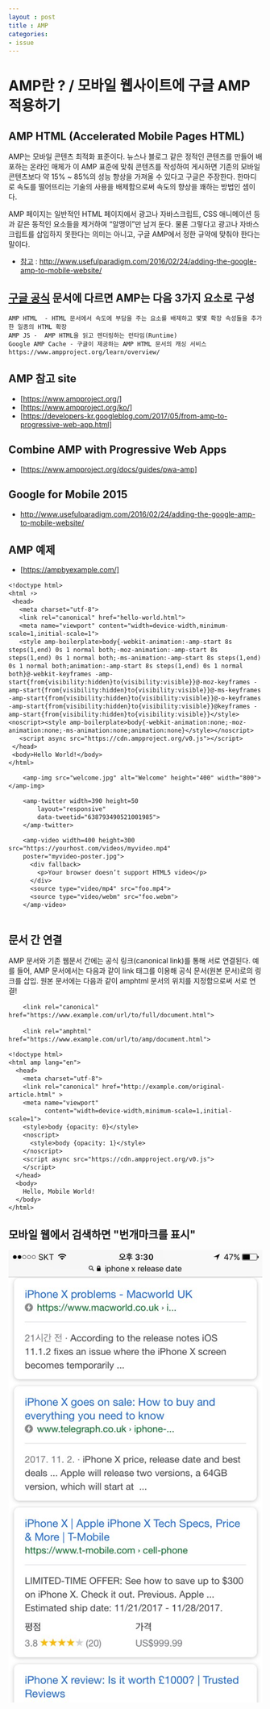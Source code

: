 ```yaml
---
layout : post
title : AMP 
categories: 
- issue
---
```



# AMP란 ? / 모바일 웹사이트에 구글 AMP 적용하기

## AMP HTML (Accelerated Mobile Pages HTML) 

AMP는 모바일 콘텐츠 최적화 표준이다. 뉴스나 블로그 같은 정적인 콘텐츠를 만들어 배포하는 온라인 매체가 이 AMP 표준에 맞춰 콘텐츠를 작성하여 게시하면 기존의 모바일 콘텐츠보다 약 15% ~ 85%의 성능 향상을 가져올 수 있다고 구글은 주장한다. 
한마디로 속도를 떨어뜨리는 기술의 사용을 배제함으로써 속도의 향상을 꽤하는 방법인 셈이다.

AMP 페이지는 일반적인 HTML 페이지에서 광고나 자바스크립트, CSS 애니메이션 등과 같은 동적인 요소들을 제거하여 “알맹이”만 남겨 둔다. 
물론 그렇다고 광고나 자바스크립트를 삽입하지 못한다는 의미는 아니고, 구글 AMP에서 정한 규약에 맞춰야 한다는 말이다. 

[2]:http://www.usefulparadigm.com/2016/02/24/adding-the-google-amp-to-mobile-website/

- [참고][2] : http://www.usefulparadigm.com/2016/02/24/adding-the-google-amp-to-mobile-website/

[1]: https://www.ampproject.org/

## [구글 공식][1] 문서에 다르면 AMP는 다음 3가지 요소로 구성

    AMP HTML  - HTML 문서에서 속도에 부담을 주는 요소를 배제하고 몇몇 확장 속성들을 추가한 일종의 HTML 확장
    AMP JS -  AMP HTML을 읽고 렌더링하는 런타임(Runtime) 
    Google AMP Cache - 구글이 제공하는 AMP HTML 문서의 캐싱 서비스
    https://www.ampproject.org/learn/overview/


## AMP 참고 site 
- [https://www.ampproject.org/]
- [https://www.ampproject.org/ko/]
- [https://developers-kr.googleblog.com/2017/05/from-amp-to-progressive-web-app.html]

[https://www.ampproject.org/]: https://www.ampproject.org/
[https://www.ampproject.org/ko/]: https://www.ampproject.org/ko/
[https://developers-kr.googleblog.com/2017/05/from-amp-to-progressive-web-app.html]: https://developers-kr.googleblog.com/2017/05/from-amp-to-progressive-web-app.html


## Combine AMP with Progressive Web Apps
- [https://www.ampproject.org/docs/guides/pwa-amp]  

[https://www.ampproject.org/docs/guides/pwa-amp]: https://www.ampproject.org/docs/guides/pwa-amp

## Google for Mobile 2015 
- http://www.usefulparadigm.com/2016/02/24/adding-the-google-amp-to-mobile-website/


## AMP 예제 
- [https://ampbyexample.com/]

[https://ampbyexample.com/]: [https://ampbyexample.com/]

~~~
<!doctype html>
<html ⚡>
 <head>
   <meta charset="utf-8">
   <link rel="canonical" href="hello-world.html">
   <meta name="viewport" content="width=device-width,minimum-scale=1,initial-scale=1">
   <style amp-boilerplate>body{-webkit-animation:-amp-start 8s steps(1,end) 0s 1 normal both;-moz-animation:-amp-start 8s steps(1,end) 0s 1 normal both;-ms-animation:-amp-start 8s steps(1,end) 0s 1 normal both;animation:-amp-start 8s steps(1,end) 0s 1 normal both}@-webkit-keyframes -amp-start{from{visibility:hidden}to{visibility:visible}}@-moz-keyframes -amp-start{from{visibility:hidden}to{visibility:visible}}@-ms-keyframes -amp-start{from{visibility:hidden}to{visibility:visible}}@-o-keyframes -amp-start{from{visibility:hidden}to{visibility:visible}}@keyframes -amp-start{from{visibility:hidden}to{visibility:visible}}</style><noscript><style amp-boilerplate>body{-webkit-animation:none;-moz-animation:none;-ms-animation:none;animation:none}</style></noscript>
   <script async src="https://cdn.ampproject.org/v0.js"></script>
 </head>
 <body>Hello World!</body>
</html>
~~~

~~~
    <amp-img src="welcome.jpg" alt="Welcome" height="400" width="800"></amp-img>
~~~

~~~
    <amp-twitter width=390 height=50
        layout="responsive"
        data-tweetid="638793490521001985">
    </amp-twitter>
~~~

~~~
    <amp-video width=400 height=300 src="https://yourhost.com/videos/myvideo.mp4"
    poster="myvideo-poster.jpg">
      <div fallback>
        <p>Your browser doesn’t support HTML5 video</p>
      </div>
      <source type="video/mp4" src="foo.mp4">
      <source type="video/webm" src="foo.webm">
    </amp-video>
    
~~~


## 문서 간 연결
AMP 문서와 기존 웹문서 간에는 공식 링크(canonical link)를 통해 서로 연결된다. 예를 들어, AMP 문서에서는 다음과 같이 link 태그를 이용해 공식 문서(원본 문서)로의 링크를 삽입. 원본 문서에는 다음과 같이 amphtml 문서의 위치를 지정함으로써 서로 연결! 
  

~~~
    <link rel="canonical" href="https://www.example.com/url/to/full/document.html">

    <link rel="amphtml" href="https://www.example.com/url/to/amp/document.html">
~~~

~~~
<!doctype html>
<html amp lang="en">
  <head>
    <meta charset="utf-8">
    <link rel="canonical" href="http://example.com/original-article.html" >
    <meta name="viewport"
          content="width=device-width,minimum-scale=1,initial-scale=1">
    <style>body {opacity: 0}</style>
    <noscript>
      <style>body {opacity: 1}</style>
    </noscript>
    <script async src="https://cdn.ampproject.org/v0.js">
    </script>
  </head>
  <body>
    Hello, Mobile World!
  </body>
</html>
~~~

## 모바일 웹에서 검색하면 "번개마크를 표시" 

<img src="/img/amp.jpg" >
